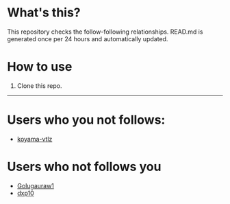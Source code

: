 # What's this?
This repository checks the follow-following relationships.
READ.md is generated once per 24 hours and automatically updated.
# How to use
1. Clone this repo.
 
 --- 
 
 # Users who you not follows: 
  
- [koyama-vtlz](https://github.com/koyama-vtlz/) 
# Users who not follows you 
  
- [Golugauraw1](https://github.com/Golugauraw1/) 
 - [dxp10](https://github.com/dxp10/) 
 